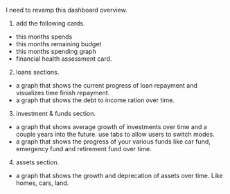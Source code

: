 I need to revamp this dashboard overview.

1.  add the following cards.

- this months spends
- this months remaining budget
- this months spending graph
- financial health assessment card.

2.  loans sections.

- a graph that shows the current progress of loan repayment and visualizes time finish repayment.
- a graph that shows the debt to income ration over time.

3.  investment & funds section.

- a graph that shows average growth of investments over time and a couple years into the future. use tabs to allow users to switch modes.
- a graph that shows the progress of your various funds like car fund, emergency fund and retirement fund over time.

4.  assets section.

- a graph that shows the growth and deprecation of assets over time. Like homes, cars, land.
